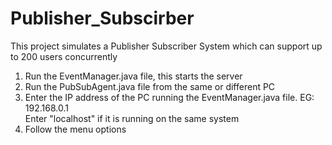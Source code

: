 # Publisher_Subscirber
This project simulates a Publisher Subscriber System which can support up to 200 users concurrently

1. Run the EventManager.java file, this starts the server
2. Run the PubSubAgent.java file from the same or different PC
3. Enter the IP address of the PC running the EventManager.java file. EG: 192.168.0.1 <br>
   Enter "localhost" if it is running on the same system
4. Follow the menu options
